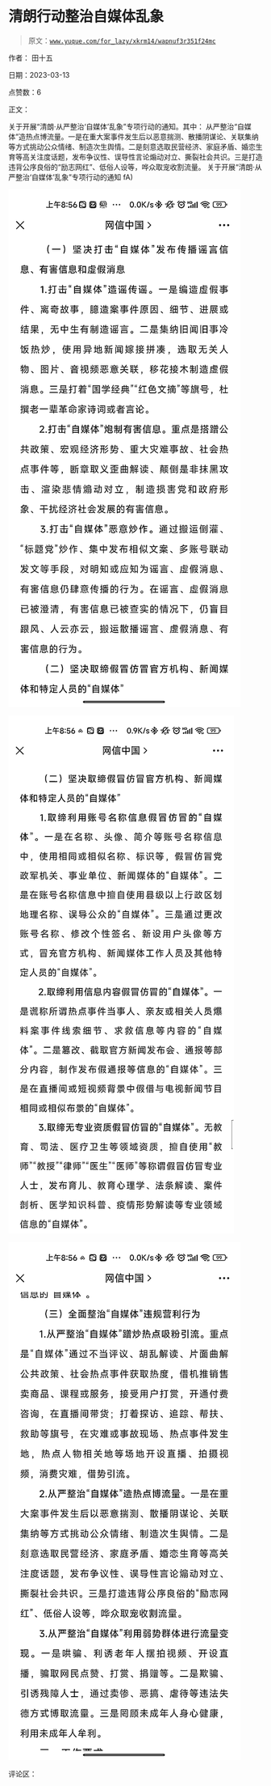 # 清朗行动整治自媒体乱象

> 原文：[`www.yuque.com/for_lazy/xkrm14/wapnuf3r351f24mc`](https://www.yuque.com/for_lazy/xkrm14/wapnuf3r351f24mc)

作者： 田十五

日期：2023-03-13

点赞数：6

正文：

关于开展“清朗·从严整治‘自媒体’乱象”专项行动的通知。其中： 从严整治“自媒体”造热点博流量。一是在重大案事件发生后以恶意揣测、散播阴谋论、关联集纳等方式挑动公众情绪、制造次生舆情。二是刻意选取民营经济、家庭矛盾、婚恋生育等高关注度话题，发布争议性、误导性言论煽动对立、撕裂社会共识。三是打造违背公序良俗的“励志网红”、低俗人设等，哗众取宠收割流量。 关于开展“清朗·从严整治‘自媒体’乱象”专项行动的通知 fA)

![](img/90f8fde45792eab666093a9f44d3502d.png)  

![](img/47e7a770609aeffda83fd594664097b1.png)  

![](img/cf17d3d3f17acb4d144e063cb4c9bc13.png)  

评论区：



